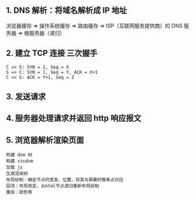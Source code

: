 ## 1. DNS 解析：将域名解析成 IP 地址

浏览器缓存 => 操作系统缓存 => 路由缓存 => ISP（互联网服务提供商）的 DNS 服务器 => 根服务器（递归）

## 2. 建立 TCP 连接 三次握手

    C => S: SYN = 1, Seq = X
    S => C: SYN = 1, Seq = Y, ACK = X+1
    C => S: ACK = Y+1, Seq = Z

## 3. 发送请求

## 4. 服务器处理请求并返回 http 响应报文

## 5. 浏览器解析渲染页面

    构建 dom 树
    构建 cssdom
    加载 js
    生成渲染树
    布局绘制：确定节点的宽高、位置，将其与屏幕的像素点对应
    回流：布局改变，从html节点递归重新布局绘制
    重绘：颜色等
